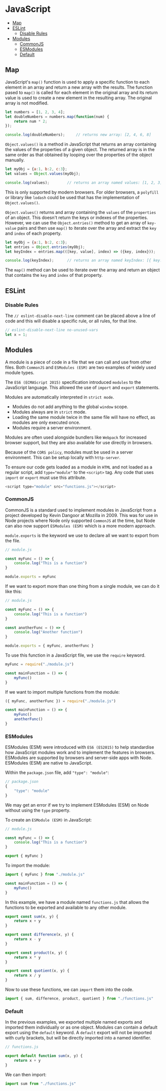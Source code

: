 # JavaScript

+ [Map](#map)
+ [ESLint](#eslint)
	+ [Disable Rules](#disable-rules)
+ [Modules](#modules)
    + [CommonJS](#commonjs)
    + [ESModules](#esmodules)
    + [Default](#default)

## Map
JavaScript's `map()` function is used to apply a specific function to each element in an array and return a new array with the results. The function pased to `map()` is called for each element in the original array and its return value is used to create a new element in the resulting array. The original array is not modified.

```javascript
let numbers = [1, 2, 3, 4];
let doubleNumbers = numbers.map(function(num) {
	return num * 2;
});

console.log(doubleNumbers);		// returns new array: [2, 4, 6, 8]
```

`Object.values()` is a method in JavaScript that returns an array containing the values of the properties of a given object. The returned array is in the same order as that obtained by looping over the properties of the object manually.

```javascript
let myObj = {a:1, b:2, c:3};
let values = Object.values(myObj);

console.log(values);		// returns an array named values: [1, 2, 3]
```

This is only supported by modern browsers. For older browsers, a `polyfill` or library like `lodash` could be used that has the implementation of `Object.values()`.

`Object.values()` returns and array containing the `values` of the `properties` of an object. This doesn't return the keys or indexes of the properties. However, we can use the `Object.entries()` method to get an array of `key-value` pairs and then use `map()` to iterate over the array and extract the `key` and `index` of each property.

```javascript
let myObj = {a:1, b:2, c:3};
let entries = Object.entries(myObj);
let keyIndex = entries.map(([key, value], index) => ({key, index}));

console.log(keyIndex);		// returns an array named keyIndex: [{ key: 'a', index: 0 }, { key: 'b', index: 1 }, { key: 'c', index: 2 }]
```

The `map()` method can be used to iterate over the array and return an object that contains the `key` and `index` of that property.

## ESLint

### Disable Rules
The `// eslint-disable-next-line` comment can be placed above a line of code and this will disable a specific rule, or all rules, for that line.

```javascript
// eslint-disable-next-line no-unused-vars
let x = 1; 
```

## Modules
A module is a piece of code in a file that we can call and use from other files. Both `CommonJS` and `ESModules (ESM)` are two examples of widely used module types.

The `ES6 (ECMAScript 2015)` specification introduced `modules` to the JavaScript language. This allowed the use of `import` and `export` statements.

Modules are automatically interpreted in `strict mode`.

+ Modules do not add anything to the global `window` scope.
+ Modules always are in `strict` mode.
+ Loading the same module twice in the same file will have no effect, as modules are only executed once.
+ Modules require a server environment.

Modules are often used alongside bundlers like `Webpack` for increased browser support, but they are also available for use directly in browsers.

Because of the `CORS policy`, modules must be used in a server environment. This can be setup locally with `http-server`.

To ensure our code gets loaded as a module in `HTML` and not loaded as a regular script, add `type="module"` to the `<script>` tag. Any code that uses `import` or `export` must use this attribute.

```javascript
<script type="module" src="functions.js"></script>
```

### CommonJS
CommonJS is a standard used to implement modules in JavaScript from a project developed by Kevin Dangoor at Mozilla in 2009. This was for use in Node projects where Node only supported `CommonJS` at the time, but Node can also now support `ESModules (ESM)` which is a more modern approach.

`module.exports` is the keyword we use to declare all we want to export from the file.

```javascript
// module.js

const myFunc = () => {
    console.log("This is a function")
}

module.exports = myFunc
```

If we want to export more than one thing from a single module, we can do it like this:

```javascript
// module.js

const myFunc = () => {
    console.log("This is a function")
}

const anotherFunc = () => {
    console.log("Another function")
}

module.exports = { myFunc, anotherFunc }
```

To use this function in a JavaScript file, we use the `require` keyword.

```javascript
myFunc = require("./module.js")

const mainFunction = () => {
    myFunc()
}
```

If we want to import multiple functions from the module:

```javascript
({ myFunc, anotherFunc }) = require("./module.js")

const mainFunction = () => {
    myFunc()
    anotherFunc()
}
```

### ESModules
ESModules (ESM) were introduced with `ES6 (ES2015)` to help standardise how JavaScript modules work and to implement the features in browsers. ESModules are supported by browsers and server-side apps with Node. ESModules (ESM) are native to JavaScript.

Within the `package.json` file, add `"type": "module"`:

```javascript
// package.json
{
    "type": "module"
}
```

We may get an error if we try to implement ESModules (ESM) on Node without using the `type` property.

To create an `ESModule (ESM)` in JavaScript:

```javascript
// module.js

const myFunc = () => {
    console.log("This is a function")
}

export { myFunc }
```

To import the module:

```javascript
import { myFunc } from "./module.js"

const mainFunction = () => {
    myFunc()
}
```

In this example, we have a module named `functions.js` that allows the functions to be exported and available to any other module.

```javascript
export const sum(x, y) {
    return x + y
}

export const difference(x, y) {
    return x - y
}

export const product(x, y) {
    return x * y
}

export const quotient(x, y) {
    return x / y
}
```

Now to use these functions, we can `import` them into the code.

```javascript
import { sum, difference, product, quotient } from "./functions.js"
```

### Default
In the previous examples, we exported multiple named exports and imported them individually or as one object. Modules can contain a default export using the `default` keyword. A `default` export will not be imported with curly brackets, but will be directly imported into a named identifier.

```javascript
// functions.js

export default function sum(x, y) {
    return x + y
}
```

We can then import:

```javascript
import sum from "./functions.js"
```
